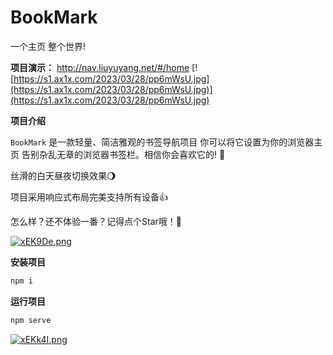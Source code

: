 # BookMark 
一个主页 整个世界!

<b>项目演示：</b> http://nav.liuyuyang.net/#/home
[![https://s1.ax1x.com/2023/03/28/pp6mWsU.jpg](https://s1.ax1x.com/2023/03/28/pp6mWsU.jpg)](https://s1.ax1x.com/2023/03/28/pp6mWsU.jpg)


<b>项目介绍</b>

`BookMark` 是一款轻量、简洁雅观的书签导航项目 你可以将它设置为你的浏览器主页 告别杂乱无章的浏览器书签栏。相信你会喜欢它的! 🎉

丝滑的白天昼夜切换效果🌖

项目采用响应式布局完美支持所有设备👍

怎么样？还不体验一番？记得点个Star哦！🌹

[![xEK9De.png](https://s1.ax1x.com/2022/09/25/xEK9De.png)](https://imgse.com/i/xEK9De)

**安装项目**
```bash
npm i
```

**运行项目**

```bash
npm serve
```

[![xEKk4I.png](https://s1.ax1x.com/2022/09/25/xEKk4I.png)](https://imgse.com/i/xEKk4I)
